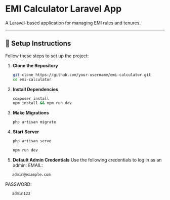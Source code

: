 # EMI Calculator Laravel App

A Laravel-based application for managing EMI rules and tenures.

---

## 🔧 Setup Instructions

Follow these steps to set up the project:

1. **Clone the Repository**
   ```bash
   git clone https://github.com/your-username/emi-calculator.git
   cd emi-calculator

2. **Install Dependencies**
    ```bash
    composer install
    npm install && npm run dev
3. **Make Migrations**
    ```bash
    php artisan migrate
4. **Start Server**
   ```bash
   php artisan serve
    ```
   ```bash
   npm run dev
    ```
   
4. **Default Admin Credentials**
Use the following credentials to log in as an admin:
   EMAIL:
```bash
   admin@example.com
```
   PASSWORD:
```bash
   admin123
```
